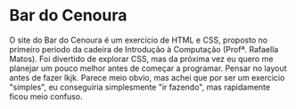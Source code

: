 # Bar do Cenoura
O site do Bar do Cenoura é um exercício de HTML e CSS, proposto no primeiro periodo da cadeira de Introdução à Computação (Profª. Rafaella Matos). Foi divertido de explorar CSS, mas da próxima vez eu quero me planejar um pouco melhor antes de começar a programar. Pensar no layout antes de fazer lkjk. Parece meio obvio, mas achei que por ser um exercicio "simples", eu conseguiria simplesmente "ir fazendo", mas rapidamente ficou meio confuso.
